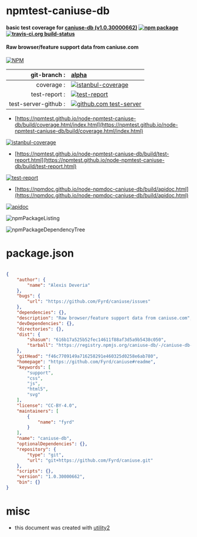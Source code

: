 # npmtest-caniuse-db

#### basic test coverage for  [caniuse-db (v1.0.30000662)](https://github.com/Fyrd/caniuse#readme)  [![npm package](https://img.shields.io/npm/v/npmtest-caniuse-db.svg?style=flat-square)](https://www.npmjs.org/package/npmtest-caniuse-db) [![travis-ci.org build-status](https://api.travis-ci.org/npmtest/node-npmtest-caniuse-db.svg)](https://travis-ci.org/npmtest/node-npmtest-caniuse-db)

#### Raw browser/feature support data from caniuse.com

[![NPM](https://nodei.co/npm/caniuse-db.png?downloads=true&downloadRank=true&stars=true)](https://www.npmjs.com/package/caniuse-db)

| git-branch : | [alpha](https://github.com/npmtest/node-npmtest-caniuse-db/tree/alpha)|
|--:|:--|
| coverage : | [![istanbul-coverage](https://npmtest.github.io/node-npmtest-caniuse-db/build/coverage.badge.svg)](https://npmtest.github.io/node-npmtest-caniuse-db/build/coverage.html/index.html)|
| test-report : | [![test-report](https://npmtest.github.io/node-npmtest-caniuse-db/build/test-report.badge.svg)](https://npmtest.github.io/node-npmtest-caniuse-db/build/test-report.html)|
| test-server-github : | [![github.com test-server](https://npmtest.github.io/node-npmtest-caniuse-db/GitHub-Mark-32px.png)](https://npmtest.github.io/node-npmtest-caniuse-db/build/app/index.html) | | build-artifacts : | [![build-artifacts](https://npmtest.github.io/node-npmtest-caniuse-db/glyphicons_144_folder_open.png)](https://github.com/npmtest/node-npmtest-caniuse-db/tree/gh-pages/build)|

- [https://npmtest.github.io/node-npmtest-caniuse-db/build/coverage.html/index.html](https://npmtest.github.io/node-npmtest-caniuse-db/build/coverage.html/index.html)

[![istanbul-coverage](https://npmtest.github.io/node-npmtest-caniuse-db/build/screenCapture.buildCi.browser.%252Ftmp%252Fbuild%252Fcoverage.lib.html.png)](https://npmtest.github.io/node-npmtest-caniuse-db/build/coverage.html/index.html)

- [https://npmtest.github.io/node-npmtest-caniuse-db/build/test-report.html](https://npmtest.github.io/node-npmtest-caniuse-db/build/test-report.html)

[![test-report](https://npmtest.github.io/node-npmtest-caniuse-db/build/screenCapture.buildCi.browser.%252Ftmp%252Fbuild%252Ftest-report.html.png)](https://npmtest.github.io/node-npmtest-caniuse-db/build/test-report.html)

- [https://npmdoc.github.io/node-npmdoc-caniuse-db/build/apidoc.html](https://npmdoc.github.io/node-npmdoc-caniuse-db/build/apidoc.html)

[![apidoc](https://npmdoc.github.io/node-npmdoc-caniuse-db/build/screenCapture.buildCi.browser.%252Ftmp%252Fbuild%252Fapidoc.html.png)](https://npmdoc.github.io/node-npmdoc-caniuse-db/build/apidoc.html)

![npmPackageListing](https://npmtest.github.io/node-npmtest-caniuse-db/build/screenCapture.npmPackageListing.svg)

![npmPackageDependencyTree](https://npmtest.github.io/node-npmtest-caniuse-db/build/screenCapture.npmPackageDependencyTree.svg)



# package.json

```json

{
    "author": {
        "name": "Alexis Deveria"
    },
    "bugs": {
        "url": "https://github.com/Fyrd/caniuse/issues"
    },
    "dependencies": {},
    "description": "Raw browser/feature support data from caniuse.com",
    "devDependencies": {},
    "directories": {},
    "dist": {
        "shasum": "616b17a525b52fec14611f88af3d5a9b5438c050",
        "tarball": "https://registry.npmjs.org/caniuse-db/-/caniuse-db-1.0.30000662.tgz"
    },
    "gitHead": "f46c7709149a716258291e460325d0258e6ab780",
    "homepage": "https://github.com/Fyrd/caniuse#readme",
    "keywords": [
        "support",
        "css",
        "js",
        "html5",
        "svg"
    ],
    "license": "CC-BY-4.0",
    "maintainers": [
        {
            "name": "fyrd"
        }
    ],
    "name": "caniuse-db",
    "optionalDependencies": {},
    "repository": {
        "type": "git",
        "url": "git+https://github.com/Fyrd/caniuse.git"
    },
    "scripts": {},
    "version": "1.0.30000662",
    "bin": {}
}
```



# misc
- this document was created with [utility2](https://github.com/kaizhu256/node-utility2)
